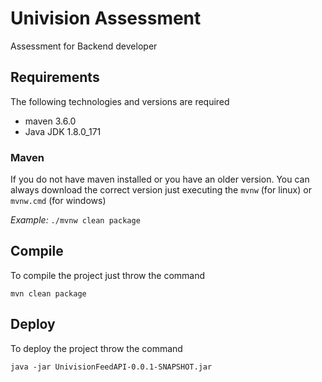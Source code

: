 # Univision Assessment
Assessment for Backend developer

## Requirements
The following technologies and versions are required

- maven  3.6.0
- Java JDK 1.8.0_171

### Maven
If you do not have maven installed or you have an older version. 
You can always download the correct version just executing the `mvnw` (for linux) or `mvnw.cmd` (for windows)

*Example:* ```./mvnw clean package```


## Compile
To compile the project just throw the command

```mvn clean package```

## Deploy
To deploy the project throw the command

```java -jar UnivisionFeedAPI-0.0.1-SNAPSHOT.jar```